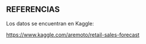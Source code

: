 ## REFERENCIAS

Los datos se encuentran en Kaggle:

https://www.kaggle.com/aremoto/retail-sales-forecast
